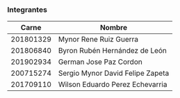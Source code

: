 
### Integrantes
|Carne | Nombre |
|-----|-----|
| 201801329 | Mynor Rene Ruiz Guerra |
| 201806840 | Byron Rubén Hernández de León  |
| 201902934 | German Jose Paz Cordon |
| 200715274 | Sergio Mynor David Felipe Zapeta |
| 201709110 | Wilson Eduardo Perez Echevarria |
